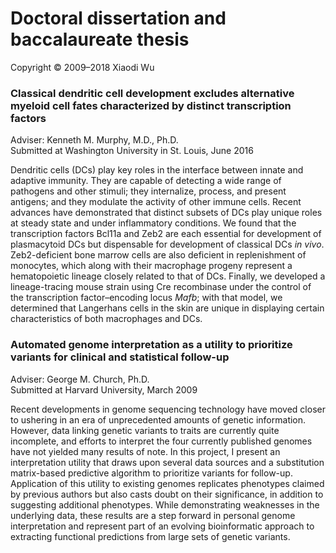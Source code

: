 # Doctoral dissertation and baccalaureate thesis

Copyright © 2009–2018 Xiaodi Wu


### Classical dendritic cell development excludes alternative myeloid cell fates characterized by distinct transcription factors

Adviser: Kenneth M. Murphy, M.D., Ph.D.  
Submitted at Washington University in St. Louis, June 2016

Dendritic cells (DCs) play key roles in the interface between innate and adaptive immunity. They are capable of detecting a wide range of pathogens and other stimuli; they internalize, process, and present antigens; and they modulate the activity of other immune cells. Recent advances have demonstrated that distinct subsets of DCs play unique roles at steady state and under inflammatory conditions. We found that the transcription factors Bcl11a and Zeb2 are each essential for development of plasmacytoid DCs but dispensable for development of classical DCs _in vivo_. Zeb2-deficient bone marrow cells are also deficient in replenishment of monocytes, which along with their macrophage progeny represent a hematopoietic lineage closely related to that of DCs. Finally, we developed a lineage-tracing mouse strain using Cre recombinase under the control of the transcription factor–encoding locus _Mafb_; with that model, we determined that Langerhans cells in the skin are unique in displaying certain characteristics of both macrophages and DCs.


### Automated genome interpretation as a utility to prioritize variants for clinical and statistical follow-up

Adviser: George M. Church, Ph.D.  
Submitted at Harvard University, March 2009

Recent developments in genome sequencing technology have moved closer to ushering in an era of unprecedented amounts of genetic information. However, data linking genetic variants to traits are currently quite incomplete, and efforts to interpret the four currently published genomes have not yielded many results of note. In this project, I present an interpretation utility that draws upon several data sources and a substitution matrix-based predictive algorithm to prioritize variants for follow-up. Application of this utility to existing genomes replicates phenotypes claimed by previous authors but also casts doubt on their significance, in addition to suggesting additional phenotypes. While demonstrating weaknesses in the underlying data, these results are a step forward in personal genome interpretation and represent part of an evolving bioinformatic approach to extracting functional predictions from large sets of genetic variants.

